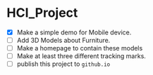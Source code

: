 # HCI_Project
- [x] Make a simple demo for Mobile device.
- [ ] Add 3D Models about Furniture.
- [ ] Make a homepage to contain these models
- [ ] Make at least three different tracking marks.
- [ ] publish this project to `github.io`